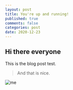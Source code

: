 ```yaml
---
layout: post
title: You're up and running!
published: true
comments: false
categories: post
date: 2020-12-23
---
```


## Hi there everyone

This is the blog post test.

> And that is nice.

![me](https://ghcdn.rawgit.org/onlinejoshdean/onlinejoshdean.github.io/master/images/myface.png)
